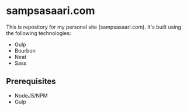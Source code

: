 # sampsasaari.com
<p>This is repository for my personal site (sampsasaari.com). It's built using the
following technologies:</p>
<ul>
<li>Gulp</li>
<li>Bourbon</li>
<li>Neat</li>
<li>Sass</li>
</ul>

<h2>Prerequisites</h2>

<ul>
<li>NodeJS/NPM</li>
<li>Gulp</li>
</ul>

<h2></h2>

